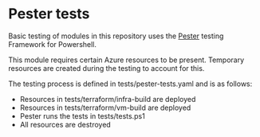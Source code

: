 # Pester tests

Basic testing of modules in this repository uses the [Pester](https://pester.dev/docs/v4/quick-start) testing Framework for Powershell. 

This module requires certain Azure resources to be present. Temporary resources are created during the testing to account for this. 

The testing process is defined in tests/pester-tests.yaml and is as follows: 

- Resources in tests/terraform/infra-build are deployed
- Resources in tests/terraform/vm-build are deployed
- Pester runs the tests in tests/tests.ps1
- All resources are destroyed
